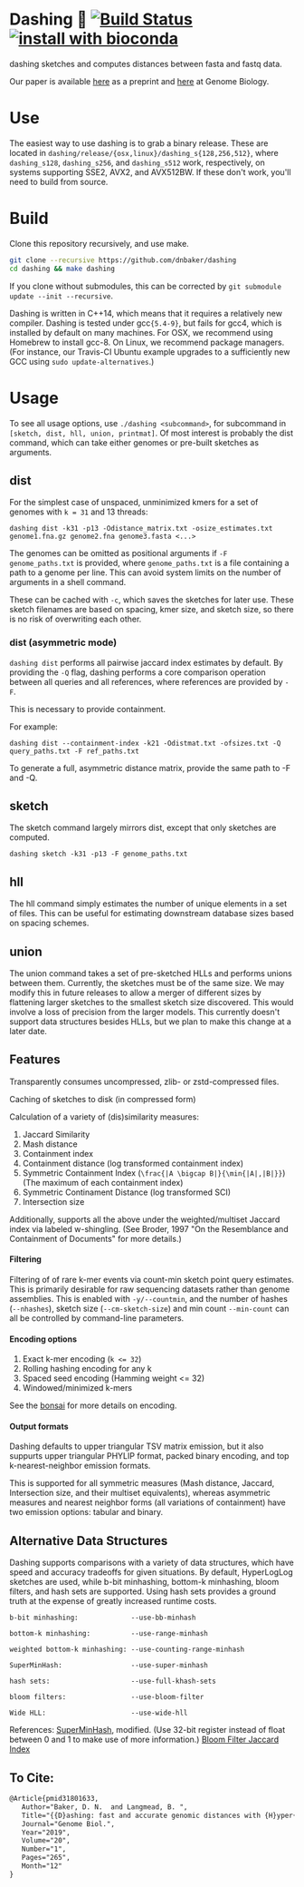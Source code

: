 # Dashing 🕺 [![Build Status](https://travis-ci.com/dnbaker/dashing.svg?branch=master)](https://travis-ci.com/dnbaker/dashing) [![install with bioconda](https://img.shields.io/badge/install%20with-bioconda-brightgreen.svg?style=flat)](http://bioconda.github.io/recipes/dashing/README.html)

dashing sketches and computes distances between fasta and fastq data.

Our paper is available [here](https://www.biorxiv.org/content/10.1101/501726v2) as a preprint and [here](https://genomebiology.biomedcentral.com/articles/10.1186/s13059-019-1875-0) at Genome Biology.

# Use

The easiest way to use dashing is to grab a binary release. These are located in `dashing/release/{osx,linux}/dashing_s{128,256,512}`, where `dashing_s128`, `dashing_s256`, and `dashing_s512`
work, respectively, on systems supporting SSE2, AVX2, and AVX512BW. If these don't work, you'll need to build from source.

# Build
Clone this repository recursively, and use make.

```bash
git clone --recursive https://github.com/dnbaker/dashing
cd dashing && make dashing
```

If you clone without submodules, this can be corrected by `git submodule update --init --recursive`.

Dashing is written in C++14, which means that it requires a relatively new compiler.
Dashing is tested under gcc`{5.4-9}`, but fails for gcc4, which is installed by default on many machines.
For OSX, we recommend using Homebrew to install gcc-8.
On Linux, we recommend package managers. (For instance, our Travis-CI Ubuntu example upgrades to a sufficiently new GCC using `sudo update-alternatives`.)

# Usage

To see all usage options, use `./dashing <subcommand>`, for subcommand in `[sketch, dist, hll, union, printmat]`.
Of most interest is probably the dist command, which can take either genomes or pre-built sketches as arguments.

## dist
For the simplest case of unspaced, unminimized kmers for a set of genomes with `k = 31` and 13 threads:

```
dashing dist -k31 -p13 -Odistance_matrix.txt -osize_estimates.txt genome1.fna.gz genome2.fna genome3.fasta <...>
```

The genomes can be omitted as positional arguments if `-F genome_paths.txt` is provided, where `genome_paths.txt` is a file containing a path to a genome per line.
This can avoid system limits on the number of arguments in a shell command.

These can be cached with `-c`, which saves the sketches for later use. These sketch filenames are based on spacing, kmer size, and sketch size, so there is no risk of overwriting each other.

### dist (asymmetric mode)

`dashing dist` performs all pairwise jaccard index estimates by default. By providing the `-Q` flag, dashing performs a core
comparison operation between all queries and all references, where references are provided by `-F`.

This is necessary to provide containment.

For example:

```
dashing dist --containment-index -k21 -Odistmat.txt -ofsizes.txt -Q query_paths.txt -F ref_paths.txt
```

To generate a full, asymmetric distance matrix, provide the same path to -F and -Q.



## sketch
The sketch command largely mirrors dist, except that only sketches are computed.

```
dashing sketch -k31 -p13 -F genome_paths.txt
```

## hll
The hll command simply estimates the number of unique elements in a set of files. This can be useful for estimating downstream database sizes based on spacing schemes.

## union
The union command takes a set of pre-sketched HLLs and performs unions between them. Currently, the sketches must be of the same size.
We may modify this in future releases to allow a merger of different sizes by flattening larger sketches to the smallest sketch size discovered.
This would involve a loss of precision from the larger models.
This currently doesn't support data structures besides HLLs, but we plan to make this change at a later date.


## Features

Transparently consumes uncompressed, zlib- or zstd-compressed files.

Caching of sketches to disk (in compressed form)

Calculation of a variety of (dis)similarity measures:
1. Jaccard Similarity
2. Mash distance
3. Containment index 
4. Containment distance (log transformed containment index)
5. Symmetric Containment Index (`\frac{|A \bigcap B|}{\min{|A|,|B|}}`) (The maximum of each containment index)
6. Symmetric Continament Distance (log transformed SCI)
7. Intersection size

Additionally, supports all the above under the weighted/multiset Jaccard index via labeled w-shingling. (See Broder, 1997 "On the Resemblance and Containment of Documents" for more details.)

#### Filtering
Filtering of of rare k-mer events via count-min sketch point query estimates. This is primarily desirable for raw sequencing datasets rather than genome assemblies. This is enabled with `-y/--countmin`, and the number of hashes (`--nhashes`), sketch size (`--cm-sketch-size`) and min count `--min-count` can all be controlled by command-line parameters.

#### Encoding options
1. Exact k-mer encoding (`k <= 32`)
2. Rolling hashing encoding for any k
3. Spaced seed encoding (Hamming weight <= 32)
4. Windowed/minimized k-mers

See the [bonsai](https://github.com/dnbaker/bonsai) for more details on encoding.

#### Output formats

Dashing defaults to upper triangular TSV matrix emission, but it also suppurts upper triangular PHYLIP format, packed binary encoding, and top k-nearest-neighbor emission formats.

This is supported for all symmetric measures (Mash distance, Jaccard, Intersection size, and their multiset equivalents), whereas asymmetric measures and nearest neighbor forms (all variations of containment) have two emission options: tabular and binary.


## Alternative Data Structures

Dashing supports comparisons with a variety of data structures, which have speed and accuracy tradeoffs for given situations.
By default, HyperLogLog sketches are used, while b-bit minhashing, bottom-k minhashing, bloom filters, and hash sets are supported. 
Using hash sets provides a ground truth at the expense of greatly increased runtime costs.

```
b-bit minhashing:             --use-bb-minhash

bottom-k minhashing:          --use-range-minhash

weighted bottom-k minhashing: --use-counting-range-minhash

SuperMinHash:                 --use-super-minhash

hash sets:                    --use-full-khash-sets

bloom filters:                --use-bloom-filter

Wide HLL:                     --use-wide-hll
```

References:
[SuperMinHash](https://arxiv.org/abs/1706.05698), modified. (Use 32-bit register instead of float between 0 and 1 to make use of more information.)
[Bloom Filter Jaccard Index](https://www.ncbi.nlm.nih.gov/pubmed/17444629)


## To Cite:

```tex
@Article{pmid31801633,
   Author="Baker, D. N.  and Langmead, B. ",
   Title="{{D}ashing: fast and accurate genomic distances with {H}yper{L}og{L}og}",
   Journal="Genome Biol.",
   Year="2019",
   Volume="20",
   Number="1",
   Pages="265",
   Month="12"
}
```
